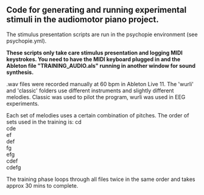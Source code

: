 ## Code for generating and running experimental stimuli in the audiomotor piano project.

The stimulus presentation scripts are run in the psychopie environment (see psychopie.yml). 


**These scripts only take care stimulus presentation and logging MIDI keystrokes.
You need to have the MIDI keyboard plugged in and the Ableton file "TRAINING_AUDIO.als" running in another window for sound synthesis.**


.wav files were recorded manually at 60 bpm in Ableton Live 11. The 'wurli' and 'classic' folders use different instruments and slightly different melodies. Classic was used to pilot the program, wurli was used in EEG experiments.

Each set of melodies uses a certain combination of pitches. The order of sets used in the training is:
cd  
cde  
ef  
def  
fg  
efg  
cdef  
cdefg  

The training phase loops through all files twice in the same order and takes approx 30 mins to complete.